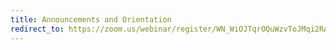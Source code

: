 ```yaml
---
title: Announcements and Orientation
redirect_to: https://zoom.us/webinar/register/WN_WiOJTqrOQuWzvToJMqi2RA
---
```

